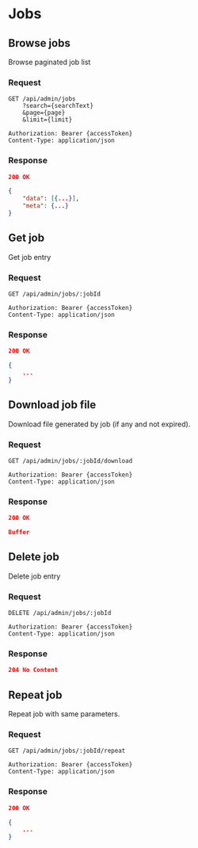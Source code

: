 # Jobs

## Browse jobs

Browse paginated job list

### Request

```http
GET /api/admin/jobs
    ?search={searchText}
    &page={page}
    &limit={limit}

Authorization: Bearer {accessToken}
Content-Type: application/json
```

### Response

```json
200 OK

{
    "data": [{...}],
    "meta": {...}
}
```

## Get job

Get job entry

### Request

```http
GET /api/admin/jobs/:jobId

Authorization: Bearer {accessToken}
Content-Type: application/json
```

### Response

```json
200 OK

{
    ...
}
```

## Download job file

Download file generated by job (if any and not expired).

### Request

```http
GET /api/admin/jobs/:jobId/download

Authorization: Bearer {accessToken}
Content-Type: application/json
```

### Response

```json
200 OK

Buffer
```

## Delete job

Delete job entry

### Request

```http
DELETE /api/admin/jobs/:jobId

Authorization: Bearer {accessToken}
Content-Type: application/json
```

### Response

```json
204 No Content
```

## Repeat job

Repeat job with same parameters.

### Request

```http
GET /api/admin/jobs/:jobId/repeat

Authorization: Bearer {accessToken}
Content-Type: application/json
```

### Response

```json
200 OK

{
    ...
}
```
